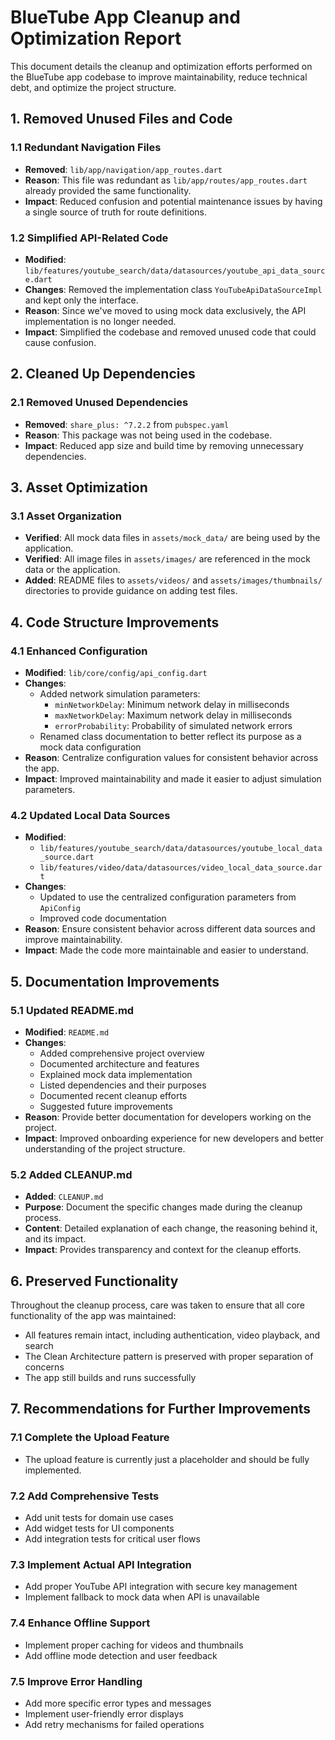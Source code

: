 # BlueTube App Cleanup and Optimization Report

This document details the cleanup and optimization efforts performed on the BlueTube app codebase to improve maintainability, reduce technical debt, and optimize the project structure.

## 1. Removed Unused Files and Code

### 1.1 Redundant Navigation Files
- **Removed**: `lib/app/navigation/app_routes.dart`
- **Reason**: This file was redundant as `lib/app/routes/app_routes.dart` already provided the same functionality.
- **Impact**: Reduced confusion and potential maintenance issues by having a single source of truth for route definitions.

### 1.2 Simplified API-Related Code
- **Modified**: `lib/features/youtube_search/data/datasources/youtube_api_data_source.dart`
- **Changes**: Removed the implementation class `YouTubeApiDataSourceImpl` and kept only the interface.
- **Reason**: Since we've moved to using mock data exclusively, the API implementation is no longer needed.
- **Impact**: Simplified the codebase and removed unused code that could cause confusion.

## 2. Cleaned Up Dependencies

### 2.1 Removed Unused Dependencies
- **Removed**: `share_plus: ^7.2.2` from `pubspec.yaml`
- **Reason**: This package was not being used in the codebase.
- **Impact**: Reduced app size and build time by removing unnecessary dependencies.

## 3. Asset Optimization

### 3.1 Asset Organization
- **Verified**: All mock data files in `assets/mock_data/` are being used by the application.
- **Verified**: All image files in `assets/images/` are referenced in the mock data or the application.
- **Added**: README files to `assets/videos/` and `assets/images/thumbnails/` directories to provide guidance on adding test files.

## 4. Code Structure Improvements

### 4.1 Enhanced Configuration
- **Modified**: `lib/core/config/api_config.dart`
- **Changes**: 
  - Added network simulation parameters:
    - `minNetworkDelay`: Minimum network delay in milliseconds
    - `maxNetworkDelay`: Maximum network delay in milliseconds
    - `errorProbability`: Probability of simulated network errors
  - Renamed class documentation to better reflect its purpose as a mock data configuration
- **Reason**: Centralize configuration values for consistent behavior across the app.
- **Impact**: Improved maintainability and made it easier to adjust simulation parameters.

### 4.2 Updated Local Data Sources
- **Modified**: 
  - `lib/features/youtube_search/data/datasources/youtube_local_data_source.dart`
  - `lib/features/video/data/datasources/video_local_data_source.dart`
- **Changes**:
  - Updated to use the centralized configuration parameters from `ApiConfig`
  - Improved code documentation
- **Reason**: Ensure consistent behavior across different data sources and improve maintainability.
- **Impact**: Made the code more maintainable and easier to understand.

## 5. Documentation Improvements

### 5.1 Updated README.md
- **Modified**: `README.md`
- **Changes**:
  - Added comprehensive project overview
  - Documented architecture and features
  - Explained mock data implementation
  - Listed dependencies and their purposes
  - Documented recent cleanup efforts
  - Suggested future improvements
- **Reason**: Provide better documentation for developers working on the project.
- **Impact**: Improved onboarding experience for new developers and better understanding of the project structure.

### 5.2 Added CLEANUP.md
- **Added**: `CLEANUP.md`
- **Purpose**: Document the specific changes made during the cleanup process.
- **Content**: Detailed explanation of each change, the reasoning behind it, and its impact.
- **Impact**: Provides transparency and context for the cleanup efforts.

## 6. Preserved Functionality

Throughout the cleanup process, care was taken to ensure that all core functionality of the app was maintained:
- All features remain intact, including authentication, video playback, and search
- The Clean Architecture pattern is preserved with proper separation of concerns
- The app still builds and runs successfully

## 7. Recommendations for Further Improvements

### 7.1 Complete the Upload Feature
- The upload feature is currently just a placeholder and should be fully implemented.

### 7.2 Add Comprehensive Tests
- Add unit tests for domain use cases
- Add widget tests for UI components
- Add integration tests for critical user flows

### 7.3 Implement Actual API Integration
- Add proper YouTube API integration with secure key management
- Implement fallback to mock data when API is unavailable

### 7.4 Enhance Offline Support
- Implement proper caching for videos and thumbnails
- Add offline mode detection and user feedback

### 7.5 Improve Error Handling
- Add more specific error types and messages
- Implement user-friendly error displays
- Add retry mechanisms for failed operations
